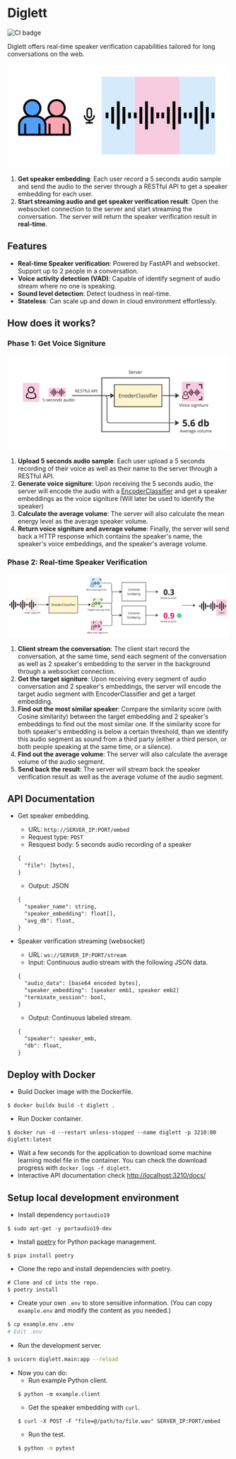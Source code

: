 # Diglett
![CI badge](https://github.com/8igmac/diglett/actions/workflows/python-app.yml/badge.svg)

Diglett offers real-time speaker verification capabilities tailored for long conversations on the web.

![](img/product_img.png)

<!-- TODO: demo (screenshot, video, demo link) -->

1. **Get speaker embedding**: Each user record a 5 seconds 
audio sample and send the audio to the server through a RESTful 
API to get a speaker embedding for each user.
2. **Start streaming audio and get speaker verification result**:
Open the websocket connection to the server and start streaming the
conversation. The server will return the speaker verification 
result in **real-time**. 

## Features
- **Real-time Speaker verification**: Powered by FastAPI and 
websocket. Support up to 2 people in a conversation.
- **Voice activity detection (VAD)**: Capable of identify segment 
of audio stream where no one is speaking.
- **Sound level detection**: Detect loudness in real-time.
- **Stateless**: Can scale up and down in cloud environment effortlessly.

## How does it works?

### Phase 1: Get Voice Signiture
![](img/phase1.png)
1. **Upload 5 seconds audio sample**: Each user upload a 5 seconds recording of their voice as well
as their name to the server through a RESTful API. 
2. **Generate voice signiture**: Upon receiving the 5 seconds audio, the server will encode 
the audio with a 
[EncoderClassifier](https://speechbrain.readthedocs.io/en/latest/API/speechbrain.inference.classifiers.html#speechbrain.inference.classifiers.EncoderClassifier) and get a speaker embeddings as the voice signiture (Will later be used to identify the speaker)
3. **Calculate the average volume**: The server will also calculate the mean energy level as the average
speaker volume.
4. **Return voice signiture and average volume**: Finally, the server will send back a HTTP response which contains
the speaker's name, the speaker's voice embeddings, and the 
speaker's average volume.

### Phase 2: Real-time Speaker Verification
![](img/phase2.png)
1. **Client stream the conversation**: The client start record the conversation, at the same time, send each segment of the conversation as well as 2 speaker's
embedding to the server in the background through a websocket connection.
3. **Get the target signiture**: Upon receiving every segment of audio conversation and 2 speaker's
embeddings, the server will encode the target audio segment
with EncoderClassifier and get a target embedding.
4. **Find out the most similar speaker**: Compare the similarity score (with Cosine similarity) between
the target embedding and 2 speaker's embeddings to find out 
the most similar one. If the similarity score for both speaker's
embedding is below a certain threshold, than we identify this 
audio segment as sound from a third party (either a third person, 
or both people speaking at the same time, or a silence).
5. **Find out the average volume**: The server will also calculate the average volume of the audio
segment.
6. **Send back the result**: The server will stream back the speaker verification result as
well as the average volume of the audio segment.

## API Documentation
- Get speaker embedding.
  - URL: `http://SERVER_IP:PORT/embed`
  - Request type: `POST`
  - Resquest body: 5 seconds audio recording of a speaker 
  ```
  {
    "file": [bytes],
  }
  ```
  - Output: JSON
  ```
  {
    "speaker_name": string,
    "speaker_embedding": float[],
    "avg_db": float,
  }
  ```

- Speaker verification streaming (websocket)
  - URL: `ws://SERVER_IP:PORT/stream`
  - Input: Continuous audio stream with the following JSON data.
  ```
  {
    "audio_data": [base64 encoded bytes],
    "speaker_embedding": [speaker emb1, speaker emb2]
    "terminate_session": bool,
  }
  ```
  - Output: Continuous labeled stream.
  ```
  {
    "speaker": speaker_emb,
    "db": float,
  }
  ```

<!-- Deploy using Docker. -->
## Deploy with Docker
- Build Docker image with the Dockerfile.
```
$ docker buildx build -t diglett .
```
- Run Docker container.
```
$ docker run -d --restart unless-stopped --name diglett -p 3210:80 diglett:latest
```
- Wait a few seconds for the application to download some 
machine learning model file in the container. You can check 
the download progress with `docker logs -f diglett`.
- Interactive API documentation check [http://localhost:3210/docs/](http://localhost:3210/docs)

## Setup local development environment
- Install dependency `portaudio19`
```
$ sudo apt-get -y portaudio19-dev
```
- Install [poetry](https://python-poetry.org/docs/#installation) for Python package management.
```
$ pipx install poetry
```
- Clone the repo and install dependencies with poetry.
```
# Clone and cd into the repo.
$ poetry install
```
- Create your own `.env` to store sensitive information. (You can copy `example.env`
and modify the content as you needed.) 
```sh
$ cp example.env .env
# Edit .env
```
- Run the development server.
```sh
$ uvicorn diglett.main:app --reload
```
- Now you can do:
  - Run example Python client.
  ```
  $ python -m example.client
  ```
  - Get the speaker embedding with `curl`.
  ```
  $ curl -X POST -F "file=@/path/to/file.wav" SERVER_IP:PORT/embed
  ```
  - Run the test.
  ```sh
  $ python -m pytest
  ```